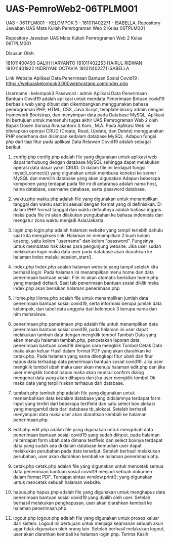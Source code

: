 # UAS-PemroWeb2-06TPLM001
UAS - 06TPLM001 - KELOMPOK 3 - 181011402271 - ISABELLA. Repository Jawaban UAS Mata Kuliah Pemrograman Web 2 Kelas 06TPLM001


Repository Jawaban UAS Mata Kuliah Pemrograman Web 2 Kelas 06TPLM001

Disusun Oleh:

181011400490 GALIH HARYANTO
181011402253 HAIRUL RIDWAN
181011401922 INDRIYANI OCTAVIA
181011402271 ISABELLA

Link Website Aplikasi Data Penerimaan Bantuan Sosial Covid19 : https://webuaskelompok3.000webhostapp.com/index.php


Username : kelompok3
Password : admin
Aplikasi Data Penerimaan Bantuan Covid19 adalah aplikasi untuk mendata Penerimaan Bntuan covid19 berbasis web yang dibuat dan dikembangkan menggunakan bahasa pemrograman PHP, HTML, CSS, Java Script, template binary admin dengan framework Bootstrap, dan menyimpan data pada Database MySQL. Aplikasi ini bertujuan untuk memenuhi tugas akhir UAS Pemrograman Web 2 oleh Bapak Dosen Sonasa Rinusantoro S.Kom., M.A.
Pada Aplikasi Web ini diterapkan operasi CRUD (Create, Read, Update, dan Delete) menggunakan PHP sederhana dan disimpan kedalam database MySQL.
Adapun fungsi php dari tiap fitur pada aplikasi Data Relawan Covid19 adalah sebagai berikut:
1. config.php
config.php adalah file yang digunakan untuk aplikasi web dapat terhubung dengan database MySQL sehingga dapat melakukan operasi data dasar yakni CRUD. Di dalam file ini terdapat fungsi mysqli_connect() yang digunakan untuk membuka koneksi ke server MySQL dan memilih database yang akan digunakan Adapun beberapa komponen yang terdapat pada file ini di antaranya adalah nama host, nama database, username database, serta password database.

2. waktu.php
waktu.php adalah file yang digunakan untuk menampilkan tanggal dan waktu saat ini sesuai dengan format yang di definisikan. Di dalam PHP format tanggal dan waktu defaultnya adalah bahasa inggris maka pada file ini akan dilakukan pengubahan ke bahasa indonesia dan mengatur zona waktu menjadi Asia/Jakarta.

3. login.php
login.php adalah halaman website yang tampil terlebih dahulu saat kita mengakses link. Halaman ini menampilkan 2 buah kolom kosong, yaitu kolom "username" dan kolom "password". Fungsinya untuk membatasi hak akses para pengunjung website.  Jika user sudah melakukan login maka data user pada database akan diarahkan ke halaman index melalui session_start().

4. Index.php
Index.php adalah halaman website yang tampil setelah kita berhasil login. Pada halaman ini menampilkan menu home dan data penerimaan bantuan sosial. File ini akan otomatis berisikan home.php yang menjadi default. Saat tab penerimaan bantuan sosial diklik maka index.php akan berisikan halaman penerimaan.php

5. Home.php
Home.php adalah file untuk menampilkan jumlah data penerimaan bantuan sosial covid19, serta informasi berupa jumlah data kelompok, dan tabel data anggota dari kelompok 3 berupa nama dan nim mahasiswa.

6. penerimaan.php
penerimaan.php adalah file untuk menampilkan data penerimaan bantuan sosial covid19, pada halaman ini user dapat melakukan tambah data dengan mengklik  tombol Tambah Data yang akan  menuju halaman tambah.php, pencetakan laporan data penerimaan bantuan covid19 dengan cara mengklik Tombol Cetak Data maka akan keluar Hasil dalam format PDF yang akan diarahkan ke cetak.php. Pada halaman yang sama dilengkapi fitur ubah dan fitur hapus data terhadap data penerimaan bantuan sosial covid19. Jika user mengklik tombol ubah maka user akan menuju halaman edit.php dan jika user mengklik tombol hapus maka akan muncul confirm dialog mengenai data yang akan dihapus dan jika user mengklik tombol Ok maka data yang terpilih akan terhapus dari database.

7. tambah.php
tambah.php adalah file yang digunakan untuk menambahkan data kedalam database yang didalamnya terdapat form input yang terdiri dari beberapa textfield dan satu select box alokasi yang mengambil data dari database tb_alokasi. Setelah berhasil menyimpan data maka user akan diarahkan kembali ke halaman penerimaan.php.
8. edit.php
edit.php adalah file yang digunakan untuk mengubah data penerimaan bantuan sosial covid19 yang sudah diinput. pada halaman ini terdapat form ubah data dimana textfield dan select boxnya terdapat data yang sudah ada di dalam database kemudian user dapat melakukan perubahan pada data tersebut. Setelah berhasil melakukan perubahan, user akan diarahkan kembali ke halaman penerimaan.php.

9. cetak.php
cetak.php adalah file yang digunakan untuk mencetak semua data penerimaan bantuan sosial covid19 menjadi sebuah dokumen dalam format PDF. Terdapat sintax window.print(); yang digunakan untuk mencetak sebuah halaman website.

10. hapus.php
hapus.php adalah file yang digunakan untuk menghapus data penerimaan bantuan sosial covid19 yang dipilih oleh user. Setelah berhasil melakukan penghapusan, user akan diarahkan kembali ke halaman penerimaan.php.

11. logout.php
logout.php adalah file yang digunakan untuk proses keluar dari sistem. Logout ini bertujuan untuk menjaga keamanan sebuah akun agar tidak digunakan oleh orang lain. Setelah berhasil melakukan logout, user akan diarahkan kembali ke halaman login.php.
Terima Kasih.
